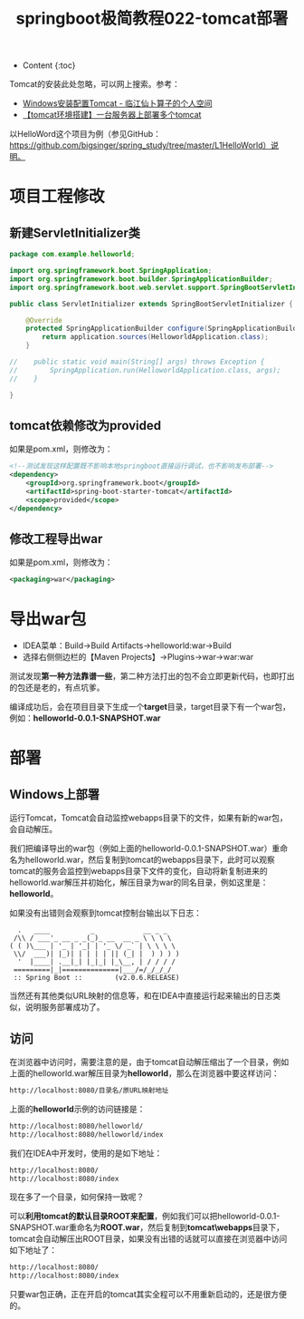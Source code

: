 ﻿---
layout:		post
category:	"springboot"
title:		"springboot极简教程022-tomcat部署"
tags:		[]
---
- Content
{:toc}

Tomcat的安装此处忽略，可以网上搜索。参考：
- [Windows安装配置Tomcat \- 临江仙卜算子的个人空间](https://my.oschina.net/ZhenyuanLiu/blog/1801629)
- [【tomcat环境搭建】一台服务器上部署多个tomcat](https://www.cnblogs.com/tudou-22/p/9330875.html)

以HelloWord这个项目为例（参见GitHub：https://github.com/bigsinger/spring_study/tree/master/L1HelloWorld）说明。

# 项目工程修改
## 新建ServletInitializer类
```java
package com.example.helloworld;

import org.springframework.boot.SpringApplication;
import org.springframework.boot.builder.SpringApplicationBuilder;
import org.springframework.boot.web.servlet.support.SpringBootServletInitializer;

public class ServletInitializer extends SpringBootServletInitializer {

    @Override
    protected SpringApplicationBuilder configure(SpringApplicationBuilder application) {
        return application.sources(HelloworldApplication.class);
    }

//    public static void main(String[] args) throws Exception {
//        SpringApplication.run(HelloworldApplication.class, args);
//    }

}
```

## tomcat依赖修改为provided
如果是pom.xml，则修改为：
```xml
<!--测试发现这样配置既不影响本地springboot直接运行调试，也不影响发布部署-->
<dependency>
    <groupId>org.springframework.boot</groupId>
    <artifactId>spring-boot-starter-tomcat</artifactId>
    <scope>provided</scope>
</dependency>
```

## 修改工程导出war
如果是pom.xml，则修改为：
```xml
<packaging>war</packaging>
```

# 导出war包
- IDEA菜单：Build->Build Artifacts->helloworld:war->Build
- 选择右侧侧边栏的【Maven Projects】->Plugins->war->war:war

测试发现**第一种方法靠谱一些**，第二种方法打出的包不会立即更新代码，也即打出的包还是老的，有点坑爹。

编译成功后，会在项目目录下生成一个**target**目录，target目录下有一个war包，例如：**helloworld-0.0.1-SNAPSHOT.war**

# 部署
## Windows上部署
运行Tomcat，Tomcat会自动监控webapps目录下的文件，如果有新的war包，会自动解压。

我们把编译导出的war包（例如上面的helloworld-0.0.1-SNAPSHOT.war）重命名为helloworld.war，然后复制到tomcat的webapps目录下，此时可以观察tomcat的服务会监控到webapps目录下文件的变化，自动将新复制进来的helloworld.war解压并初始化，解压目录为war的同名目录，例如这里是：**helloworld**。

如果没有出错则会观察到tomcat控制台输出以下日志：
```
  .   ____          _            __ _ _
 /\\ / ___'_ __ _ _(_)_ __  __ _ \ \ \ \
( ( )\___ | '_ | '_| | '_ \/ _` | \ \ \ \
 \\/  ___)| |_)| | | | | || (_| |  ) ) ) )
  '  |____| .__|_| |_|_| |_\__, | / / / /
 =========|_|==============|___/=/_/_/_/
 :: Spring Boot ::        (v2.0.6.RELEASE)
```
当然还有其他类似URL映射的信息等，和在IDEA中直接运行起来输出的日志类似，说明服务部署成功了。

## 访问
在浏览器中访问时，需要注意的是，由于tomcat自动解压缩出了一个目录，例如上面的helloworld.war解压目录为**helloworld**，那么在浏览器中要这样访问：
```xml
http://localhost:8080/目录名/原URL映射地址
```
上面的**helloworld**示例的访问链接是：
```xml
http://localhost:8080/helloworld/
http://localhost:8080/helloworld/index
```

我们在IDEA中开发时，使用的是如下地址：
```xml
http://localhost:8080/
http://localhost:8080/index
```
现在多了一个目录，如何保持一致呢？

可以**利用tomcat的默认目录ROOT来配置**，例如我们可以把helloworld-0.0.1-SNAPSHOT.war重命名为**ROOT.war**，然后复制到**tomcat\webapps**目录下，tomcat会自动解压出ROOT目录，如果没有出错的话就可以直接在浏览器中访问如下地址了：
```xml
http://localhost:8080/
http://localhost:8080/index
```

只要war包正确，正在开启的tomcat其实全程可以不用重新启动的，还是很方便的。

